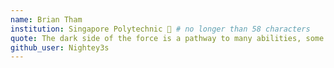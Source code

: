 ```yaml
---
name: Brian Tham
institution: Singapore Polytechnic 🚩 # no longer than 58 characters
quote: The dark side of the force is a pathway to many abilities, some considered to be unnatural # no longer than 100 characters, avoid using quotes(") to guarantee the format remains the same.
github_user: Nightey3s
---
```

